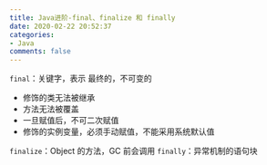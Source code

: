 ```yaml
---
title: Java进阶-final、finalize 和 finally
date: 2020-02-22 20:52:37
categories:
- Java
comments: false
---
```


`final`：关键字，表示 最终的，不可变的

- 修饰的类无法被继承
- 方法无法被覆盖
-  一旦赋值后，不可二次赋值
- 修饰的实例变量，必须手动赋值，不能采用系统默认值

`finalize`：Object 的方法，GC 前会调用
`finally`：异常机制的语句块


